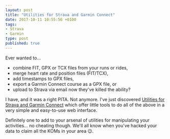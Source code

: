 ```yaml
---
layout: post
title: "Utilities for Strava and Garmin Connect"
date: 2017-10-11 10:55:56 +0100
tags:
- Strava
- Garmin
type: post
published: true
---
```


Ever wanted to...

- combine FIT, GPX or TCX files from your runs or rides,
- merge heart rate and position files (FIT/TCX),
- add timestamps to GPX files,
- export a Garmin Connect course as a GPX file, or
- upload to Strava via email now they've killed the ability?

I have, and it was a right PITA. Not anymore. I've just discovered [Utilities for Strava and Garmin Connect](http://gotoes.org/strava/) which offer little tools to do all of the above in a very simple and easy-to-use web interface.

Definitely one to add to your arsenal of utilities for manipulating your activities... no cheating though. We'll all know when you've hacked your data to claim all the KOMs in your area 😉.
